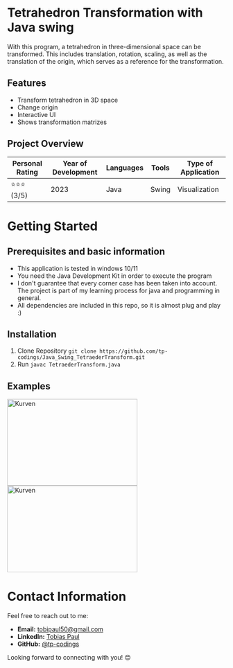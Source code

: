 # Tetrahedron Transformation with Java swing
With this program, a tetrahedron in three-dimensional space can be transformed. This includes translation, rotation, scaling, as well as the translation of the origin, which serves as a reference for the transformation.

## Features
- Transform tetrahedron in 3D space
- Change origin
- Interactive UI
- Shows transformation matrizes

## Project Overview

| Personal Rating | Year of Development | Languages | Tools | Type of Application |
| --- | --- | --- | --- | --- |
| ⭐️⭐️⭐️ (3/5) | 2023 | Java | Swing | Visualization |

# Getting Started

## Prerequisites and basic information

- This application is tested in windows 10/11
- You need the Java Development Kit in order to execute the program
- I don't guarantee that every corner case has been taken into account. The project is part of my learning process for java and programming in general.
- All dependencies are included in this repo, so it is almost plug and play :)

## Installation

1. Clone Repository
`git clone https://github.com/tp-codings/Java_Swing_TetraederTransform.git`
2. Run `javac TetraederTransform.java`

## Examples
<img src="https://github.com/tp-codings/Java_Swing_TetraederTransform/assets/118997294/e2a55098-d09b-453f-9be9-83c113d4b1dd" alt="Kurven" width="300" height="200">

<img src="https://github.com/tp-codings/Java_Swing_TetraederTransform/assets/118997294/ceac6a9e-69a7-462f-8a41-86e1fc4a4268" alt="Kurven" width="300" height="200">


# Contact Information

Feel free to reach out to me:

- **Email:** [tobipaul50@gmail.com](mailto:tobipaul50@gmail.com)
- **LinkedIn:** [Tobias Paul](https://www.linkedin.com/in/tobias-paul-657513276/)
- **GitHub:** [@tp-codings](https://github.com/tp-codings)

Looking forward to connecting with you! 😊
